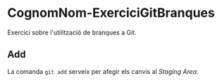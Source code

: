 # CognomNom-ExerciciGitBranques
Exercici sobre l'utilització de branques a Git.

## Add
La comanda `git add` serveix per afegir els canvis al _Staging Area_.

